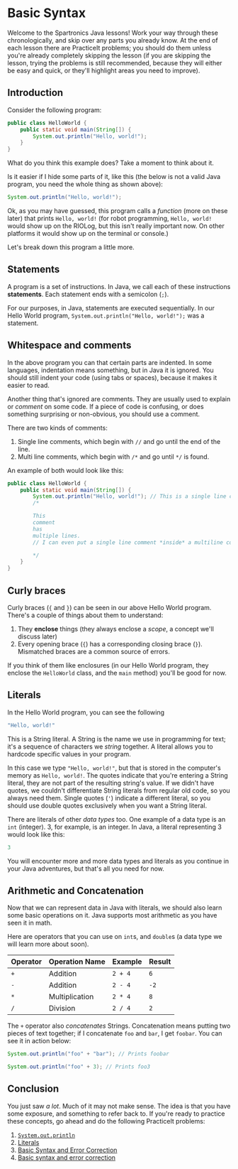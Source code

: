 # Basic Syntax
Welcome to the Spartronics Java lessons! Work your way through these
chronologically, and skip over any parts you already know. At the end of each
lesson there are PracticeIt problems; you should do them unless you're already
completely skipping the lesson (if you are skipping the lesson, trying the
problems is still recommended, because they will either be easy and quick, or
they'll highlight areas you need to improve).

## Introduction
Consider the following program:

```java
public class HelloWorld {
    public static void main(String[]) {
        System.out.println("Hello, world!");
    }
}
```

What do you think this example does? Take a moment to think about it.

Is it easier if I hide some parts of it, like this (the below is not a valid
Java program, you need the whole thing as shown above):

```java
System.out.println("Hello, world!");
```

Ok, as you may have guessed, this program calls a _function_ (more on these later)
that prints `Hello, world!` (for robot programming, `Hello, world!` would show up
on the RIOLog, but this isn't really important now. On other platforms it would
show up on the terminal or console.)

Let's break down this program a little more.

## Statements
A program is a set of instructions. In Java, we call each of these
instructions **statements**. Each statement ends with a semicolon (`;`).

For our purposes, in Java, statements are executed sequentially.
In our Hello World program, `System.out.println("Hello, world!");` was a statement.

## Whitespace and comments
In the above program you can that certain parts are indented.
In some languages, indentation means something, but in Java it is ignored.
You should still indent your code (using tabs or spaces), because it
makes it easier to read.

Another thing that's ignored are comments. They are usually used to
explain or *comment* on some code. If a piece of code is confusing, or
does something surprising or non-obvious, you should use a comment.

There are two kinds of comments:
 1. Single line comments, which begin with `//` and go until the end of the line.
 2. Multi line comments, which begin with `/*` and go until `*/` is found.

An example of both would look like this:

```java
public class HelloWorld {
    public static void main(String[]) {
        System.out.println("Hello, world!"); // This is a single line comment
        /*

        This
        comment
        has
        multiple lines.
        // I can even put a single line comment *inside* a multiline comment! Commentception!?!?!?

        */
    }
}
```

## Curly braces
Curly braces (`{` and `}`) can be seen in our above Hello World program.
There's a couple of things about them to understand:

 1. They **enclose** things (they always enclose a _scope_, a concept we'll discuss later)
 2. Every opening brace (`{`) has a corresponding closing brace (`}`).
   Mismatched braces are a common source of errors.

If you think of them like enclosures (in our Hello World program,
they enclose the `HelloWorld` class, and the `main` method) you'll be good for now.

## Literals
In the Hello World program, you can see the following

```java
"Hello, world!"
```

This is a String literal. A String is the name we use in programming for
text; it's a sequence of characters we _string_ together.
A literal allows you to hardcode specific values in your program.

In this case we type `"Hello, world!"`, but that is stored in the
computer's memory as `Hello, world!`. The quotes indicate that you're
entering a String literal, they are not part of the resulting string's value.
If we didn't have quotes, we couldn't differentiate String literals from
regular old code, so you always need them.
Single quotes (`'`) indicate a different literal, so you should use
double quotes exclusively when you want a String literal.

There are literals of other _data types_ too. One example of a data type
is an `int` (integer). 3, for example, is an integer.
In Java, a literal representing 3 would look like this:

```java
3
```

You will encounter more and more data types and literals as you continue
in your Java adventures, but that's all you need for now.

## Arithmetic and Concatenation
Now that we can represent data in Java with literals, we should also learn some
basic operations on it. Java supports most arithmetic as you have seen it in math.

Here are operators that you can use on `int`s, and `double`s
(a data type we will learn more about soon).

| Operator | Operation Name | Example | Result |
| -------- | ------------- | ------- | ------ |
| `+` | Addition |  `2 + 4` | `6` |
| `-` | Addition |  `2 - 4` | `-2` |
| `*` | Multiplication |  `2 * 4` | `8` |
| `/` | Division |  `2 / 4` |  `2` |

The `+` operator also _concatenates_ Strings. Concatenation means putting
two pieces of text together; if I concatenate `foo` and `bar`, I get `foobar`.
You can see it in action below:

```java
System.out.println("foo" + "bar"); // Prints foobar
```

```java
System.out.println("foo" + 3); // Prints foo3
```

## Conclusion
You just saw _a lot_. Much of it may not make sense. The idea is that you have
some exposure, and something to refer back to. If you're ready to practice these
concepts, go ahead and do the following PracticeIt problems:

 1. [`System.out.println`](https://practiceit.cs.washington.edu/problem/view/bjp4/chapter1/s7%2DoutputSyntax)
 2. [Literals](https://practiceit.cs.washington.edu/problem/view/bjp4/chapter2/s1%2DlegalIntLiterals)
 3. [Basic Syntax and Error Correction](https://practiceit.cs.washington.edu/problem/view/bjp4/chapter1/s20%2DFamousSpeech%2Derrors)
 4. [Basic syntax and error correction](https://practiceit.cs.washington.edu/problem/view/bjp4/chapter1/s19%2DSecretMessage%2Derrors)
